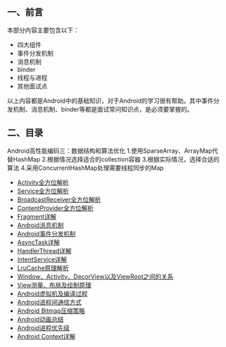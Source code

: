 ## 一、前言

本部分内容主要包含以下：

- 四大组件
- 事件分发机制
- 消息机制
- binder
- 线程与进程
- 其他面试点

以上内容都是Android中的基础知识，对于Android的学习很有帮助。其中事件分发机制、消息机制、binder等都是面试常问知识点，是必须要掌握的。

## 二、目录

Android高性能编码三：数据结构和算法优化  1.使用SparseArray、ArrayMap代替HashMap 2.根据情况选择适合的collection容器 3.根据实际情况，选择合适的算法
4.采用ConcurrentHashMap处理需要线程同步的Map

- [Activity全方位解析](/android/basis/activity.md)
- [Service全方位解析](/android/basis/service.md)
- [BroadcastReceiver全方位解析](/android/basis/broadcastreceiver.md)
- [ContentProvider全方位解析](/android/basis/ContentProvider.md)
- [Fragment详解](/android/basis/Fragment.md)
- [Android消息机制](/android/basis/message-mechanism.md)
- [Android事件分发机制](/android/basis/Event-Dispatch.md)
- [AsyncTask详解](/android/basis/asynctask.md)
- [HandlerThread详解](/android/basis/HandlerThread.md)
- [IntentService详解](/android/basis/IntentService.md)
- [LruCache原理解析](/android/basis/lrucache.md)
- [Window、Activity、DecorView以及ViewRoot之间的关系](/android/basis/decorview.md)
- [View测量、布局及绘制原理](/android/basis/custom_view.md)
- [Android虚拟机及编译过程](/android/basis/dalvik-art.md)
- [Android进程间通信方式](/android/basis/ipc.md)
- [Android Bitmap压缩策略](/android/basis/bitmap.md)
- [Android动画总结](/android/basis/animator.md)
- [Android进程优先级](/android/basis/process-priority.md)
- [Android Context详解](/android/basis/context.md)

